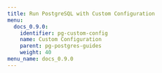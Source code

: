 ```yaml
---
title: Run PostgreSQL with Custom Configuration
menu:
  docs_0.9.0:
    identifier: pg-custom-config
    name: Custom Configuration
    parent: pg-postgres-guides
    weight: 40
menu_name: docs_0.9.0
---
```


